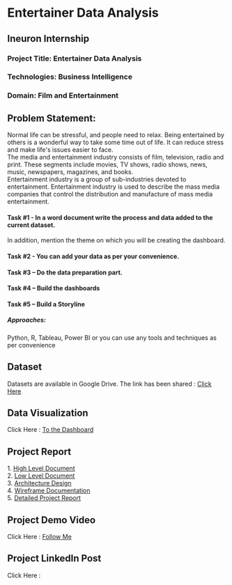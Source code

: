 
<!DOCTYPE html>
<html lang = "en">
<body>
    <h1>Entertainer Data Analysis</h1>
    <h2>Ineuron Internship</h2>
    <h3>Project Title: Entertainer Data Analysis</h3>
    <h3>Technologies: Business Intelligence</h3>
    <h3>Domain: Film and Entertainment</h3>
    <h2>Problem Statement:</h2>
<p>Normal life can be stressful, and people need to relax. Being entertained by others 
is a wonderful way to take some time out of life. 
It can reduce stress and make life's issues easier to face. <br>The media and entertainment industry consists of film, 
television, radio and print. These segments include movies, TV shows, radio shows, 
news, music, newspapers, magazines, and books. <br>Entertainment industry is a group of 
sub-industries devoted to entertainment. Entertainment industry is used to describe the 
mass media companies that control the distribution and manufacture of mass 
media entertainment.</p>
<p><h4>Task #1 - In a word document write the process and data added to the current dataset.</h4></p> 
<p1>In addition, mention the theme on which you will be creating the dashboard.</p1>
<p><h4>Task #2 - You can add your data as per your convenience.</h4></p>
<p><h4>Task #3 – Do the data preparation part.</h4></p>
<p><h4>Task #4 – Build the dashboards</h4></p>
<p><h4>Task #5 – Build a Storyline</h4></p>

<p><h5>Approaches:</h5></p>
<p>Python, R, Tableau, Power BI or you can use any tools and techniques as per convenience</p>

<h2>Dataset</h2>
Datasets are available in Google Drive. The link has been shared : 
<a href = "https://drive.google.com/drive/folders/1sJm4vy-qfuk3CFgE_zMMPGVYFmoIg35n" target = "_blank">Click Here</a><br>

<h2>Data Visualization</h2>
Click Here :      
<a href = "https://public.tableau.com/shared/XZ8W9FRMC?:display_count=n&:origin=viz_share_link">To the Dashboard</a>
<h2>Project Report</h2>
1. <a href="https://drive.google.com/file/d/1Djb9np4sxtgnKI81gTcyiJzuMgfeKZ7y/view?usp=drive_link">High Level Document</a><br>
2. <a href="https://drive.google.com/file/d/1cDwWYDzN9Vbm5D1YGPB1obEsbwf1xYa9/view?usp=drive_link">Low Level Document</a><br>
3. <a href="https://drive.google.com/file/d/12llymNfoD22uuoG7yaQW_0zL9czN0Q77/view?usp=drive_link">Architecture Design</a><br>
4. <a href="https://drive.google.com/file/d/10j68Inb78tRjtbr_0mCPoq9aXSRcf031/view?usp=drive_link">Wireframe Documentation</a><br>
5. <a href = "https://docs.google.com/presentation/d/13tPQ9uHoaQYzH6uq_e49HG1UCh_WOHaW/edit?usp=drive_link&ouid=103790596601385413985&rtpof=true&sd=true">Detailed Project Report</a>
<h2>Project Demo Video</h2>
Click Here : <a href = "https://youtu.be/x8VApNmv4Qw?si=axs8S_4N2Eozrq1U">Follow Me</a>
<h2>Project LinkedIn Post</h2>
Click Here : <a href = "https://www.linkedin.com/feed/update/urn:li:activity:7101522957176365056/"></a>

  </body>
</html>

